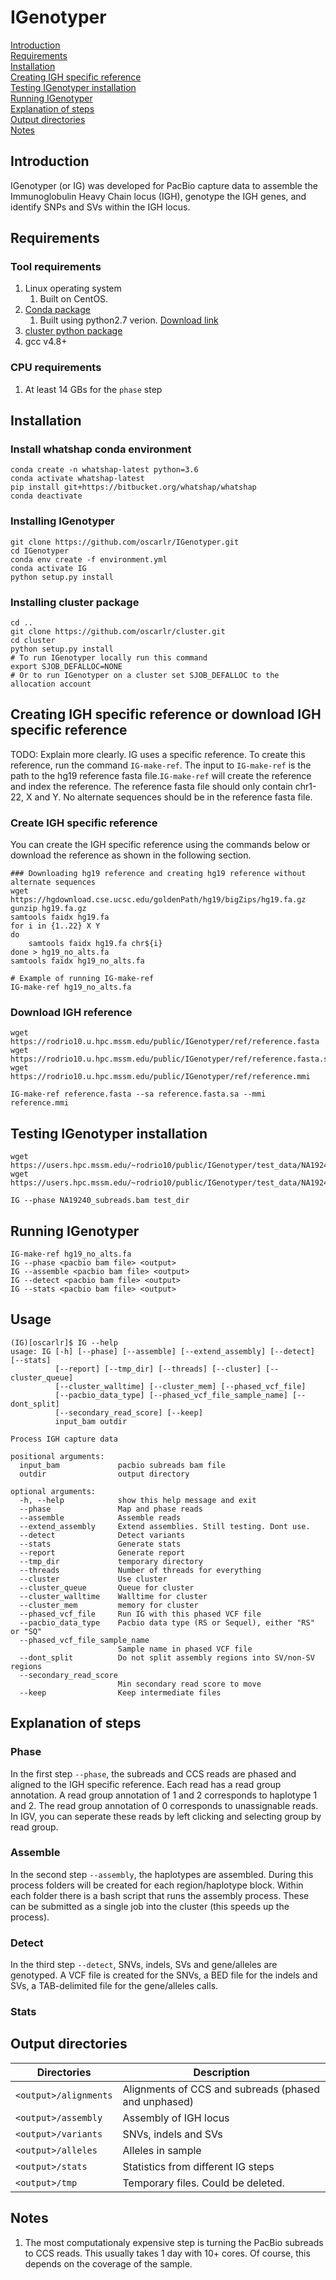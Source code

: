 # IGenotyper

[Introduction](#introduction)  
[Requirements](#requirements)  
[Installation](#installation)  
[Creating IGH specific reference](#creating-igh-specific-reference)<br>
[Testing IGenotyper installation](#testing-igenotyper-installation)<br>
[Running IGenotyper](#running-igenotyper)<br>
[Explanation of steps](#explanation-of-steps)<br>
[Output directories](#output-directories)<br>
[Notes](#notes)

## Introduction
IGenotyper (or IG) was developed for PacBio capture data to assemble the Immunoglobulin Heavy Chain locus (IGH), genotype the IGH genes, and identify SNPs and SVs within the IGH locus.

## Requirements
### Tool requirements
1. Linux operating system
    1. Built on CentOS.
2. [Conda package](https://conda.io/en/latest/)
    1. Built using python2.7 verion. [Download link](https://repo.anaconda.com/miniconda/Miniconda3-latest-Linux-x86_64.sh) 
3. [cluster python package](https://github.com/oscarlr/cluster)
4. gcc v4.8+

### CPU requirements
1. At least 14 GBs for the `phase` step

## Installation
### Install whatshap conda environment
```
conda create -n whatshap-latest python=3.6
conda activate whatshap-latest
pip install git+https://bitbucket.org/whatshap/whatshap
conda deactivate
```

### Installing IGenotyper
```
git clone https://github.com/oscarlr/IGenotyper.git
cd IGenotyper
conda env create -f environment.yml 
conda activate IG
python setup.py install
```

### Installing cluster package
```
cd ..
git clone https://github.com/oscarlr/cluster.git
cd cluster
python setup.py install
# To run IGenotyper locally run this command
export SJOB_DEFALLOC=NONE
# Or to run IGenotyper on a cluster set SJOB_DEFALLOC to the allocation account
```

## Creating IGH specific reference or download IGH specific reference
TODO: Explain more clearly.
IG uses a specific reference. To create this reference, run the command `IG-make-ref`. The input to `IG-make-ref` is the path to the hg19 reference fasta file.`IG-make-ref` will create the reference and index the reference. The reference fasta file should only contain chr1-22, X and Y. No alternate sequences should be in the reference fasta file.

### Create IGH specific reference
You can create the IGH specific reference using the commands below or download the reference as shown in the following section.
```
### Downloading hg19 reference and creating hg19 reference without alternate sequences
wget https://hgdownload.cse.ucsc.edu/goldenPath/hg19/bigZips/hg19.fa.gz
gunzip hg19.fa.gz
samtools faidx hg19.fa
for i in {1..22} X Y
do
    samtools faidx hg19.fa chr${i}
done > hg19_no_alts.fa
samtools faidx hg19_no_alts.fa

# Example of running IG-make-ref
IG-make-ref hg19_no_alts.fa
```
### Download IGH reference
```
wget https://rodrio10.u.hpc.mssm.edu/public/IGenotyper/ref/reference.fasta
wget https://rodrio10.u.hpc.mssm.edu/public/IGenotyper/ref/reference.fasta.sa 
wget https://rodrio10.u.hpc.mssm.edu/public/IGenotyper/ref/reference.mmi

IG-make-ref reference.fasta --sa reference.fasta.sa --mmi reference.mmi
```

## Testing IGenotyper installation
```
wget https://users.hpc.mssm.edu/~rodrio10/public/IGenotyper/test_data/NA19240_subreads.bam
wget https://users.hpc.mssm.edu/~rodrio10/public/IGenotyper/test_data/NA19240_subreads.bam.pbi

IG --phase NA19240_subreads.bam test_dir
```

## Running IGenotyper
```
IG-make-ref hg19_no_alts.fa
IG --phase <pacbio bam file> <output> 
IG --assemble <pacbio bam file> <output> 
IG --detect <pacbio bam file> <output> 
IG --stats <pacbio bam file> <output> 
```

## Usage
```
(IG)[oscarlr]$ IG --help
usage: IG [-h] [--phase] [--assemble] [--extend_assembly] [--detect] [--stats]
          [--report] [--tmp_dir] [--threads] [--cluster] [--cluster_queue]
          [--cluster_walltime] [--cluster_mem] [--phased_vcf_file]
          [--pacbio_data_type] [--phased_vcf_file_sample_name] [--dont_split]
          [--secondary_read_score] [--keep]
          input_bam outdir

Process IGH capture data

positional arguments:
  input_bam             pacbio subreads bam file
  outdir                output directory

optional arguments:
  -h, --help            show this help message and exit
  --phase               Map and phase reads
  --assemble            Assemble reads
  --extend_assembly     Extend assemblies. Still testing. Dont use.
  --detect              Detect variants
  --stats               Generate stats
  --report              Generate report
  --tmp_dir             temporary directory
  --threads             Number of threads for everything
  --cluster             Use cluster
  --cluster_queue       Queue for cluster
  --cluster_walltime    Walltime for cluster
  --cluster_mem         memory for cluster
  --phased_vcf_file     Run IG with this phased VCF file
  --pacbio_data_type    Pacbio data type (RS or Sequel), either "RS" or "SQ"
  --phased_vcf_file_sample_name 
                        Sample name in phased VCF file
  --dont_split          Do not split assembly regions into SV/non-SV regions
  --secondary_read_score 
                        Min secondary read score to move
  --keep                Keep intermediate files
```

## Explanation of steps
### Phase
In the first step `--phase`, the subreads and CCS reads are phased and aligned to the IGH specific reference. Each read has a read group annotation. A read group annotation of 1 and 2 corresponds to haplotype 1 and 2. The read group annotation of 0 corresponds to unassignable reads. In IGV, you can seperate these reads by left clicking and selecting group by read group.

### Assemble
In the second step `--assembly`, the haplotypes are assembled. During this process folders will be created for each region/haplotype block. Within each folder there is a bash script that runs the assembly process. These can be submitted as a single job into the cluster (this speeds up the process).

### Detect
In the third step `--detect`, SNVs, indels, SVs and gene/alleles are genotyped. A VCF file is created for the SNVs, a BED file for the indels and SVs, a TAB-delimited file for the gene/alleles calls.  

### Stats
## Output directories
| Directories            | Description                                          |
|------------------------|------------------------------------------------------|
| `<output>/alignments`  | Alignments of CCS and subreads (phased and unphased) |
| `<output>/assembly`    | Assembly of IGH locus                                |
| `<output>/variants`    | SNVs, indels and SVs                                 |
| `<output>/alleles`     | Alleles in sample                                    |
| `<output>/stats`       | Statistics from different IG steps                   |
| `<output>/tmp`         | Temporary files. Could be deleted.                   |

## Notes
1. The most computationaly expensive step is turning the PacBio subreads to CCS reads. This usually takes 1 day with 10+ cores. Of course, this depends on the coverage of the sample.
